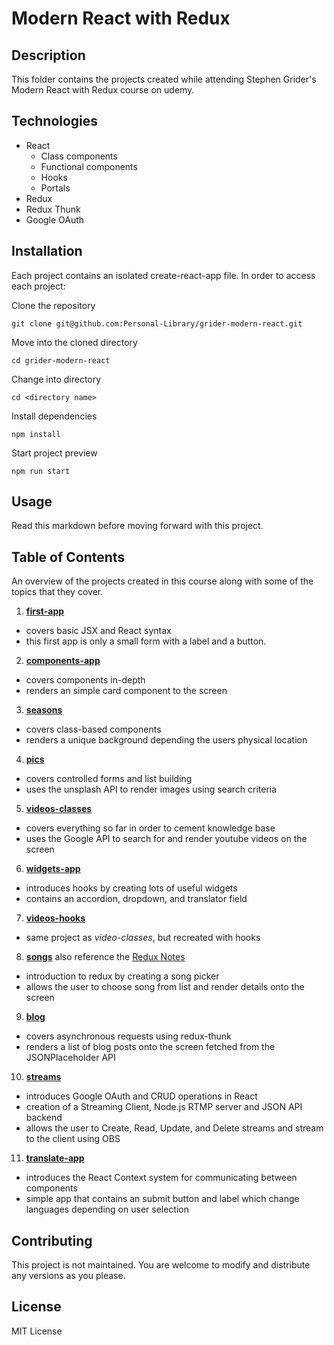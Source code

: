 # Modern React with Redux

## Description

This folder contains the projects created while attending Stephen Grider's Modern React with Redux course on udemy.

## Technologies

- React
  - Class components
  - Functional components
  - Hooks
  - Portals
- Redux
- Redux Thunk
- Google OAuth

## Installation

Each project contains an isolated create-react-app file. In order to access each project:

Clone the repository

`git clone git@github.com:Personal-Library/grider-modern-react.git`

Move into the cloned directory

`cd grider-modern-react`

Change into directory

`cd <directory name>`

Install dependencies

`npm install`

Start project preview

`npm run start`

## Usage

Read this markdown before moving forward with this project.

## Table of Contents
An overview of the projects created in this course along with some of the topics that they cover.

1. **[first-app](first-app)**
  - covers basic JSX and React syntax
  - this first app is only a small form with a label and a button.
2. **[components-app](components-app)**
  - covers components in-depth
  - renders an simple card component to the screen
3. **[seasons](seasons)**
  - covers class-based components
  - renders a unique background depending the users physical location
4. **[pics](pics)**
  - covers controlled forms and list building
  - uses the unsplash API to render images using search criteria
5. **[videos-classes](videos-classes)**
  - covers everything so far in order to cement knowledge base
  - uses the Google API to search for and render youtube videos on the screen
6. **[widgets-app](widgets-app)**
  - introduces hooks by creating lots of useful widgets
  - contains an accordion, dropdown, and translator field
7. **[videos-hooks](videos-hooks)**
  - same project as *video-classes*, but recreated with hooks
8. **[songs](songs)** also reference the [Redux Notes](redux.md)
  - introduction to redux by creating a song picker
  - allows the user to choose song from list and render details onto the screen
9. **[blog](blog)**
  - covers asynchronous requests using redux-thunk
  - renders a list of blog posts onto the screen fetched from the JSONPlaceholder API
10. **[streams](streams)**
  - introduces Google OAuth and CRUD operations in React
  - creation of a Streaming Client, Node.js RTMP server and JSON API backend
  - allows the user to Create, Read, Update, and Delete streams and stream to the client using OBS
11. **[translate-app](translate-app)**
  - introduces the React Context system for communicating between components
  - simple app that contains an submit button and label which change languages depending on user selection

## Contributing

This project is not maintained. You are welcome to modify and distribute any versions as you please.

## License

MIT License
